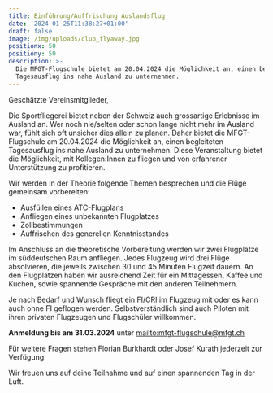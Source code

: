 ```yaml
---
title: Einführung/Auffrischung Auslandsflug
date: '2024-01-25T11:38:27+01:00'
draft: false
image: /img/uploads/club_flyaway.jpg
positionx: 50
positiony: 50
description: >-
  Die MFGT-Flugschule bietet am 20.04.2024 die Möglichkeit an, einen begleiteten
  Tagesausflug ins nahe Ausland zu unternehmen.
---
```

Geschätzte Vereinsmitglieder,

Die Sportfliegerei bietet neben der Schweiz auch grossartige Erlebnisse im Ausland an. Wer noch nie/selten oder schon lange nicht mehr im Ausland war, fühlt sich oft unsicher dies allein zu planen. Daher bietet die MFGT-Flugschule am 20.04.2024 die Möglichkeit an, einen begleiteten Tagesausflug ins nahe Ausland zu unternehmen. Diese Veranstaltung bietet die Möglichkeit, mit Kollegen:Innen zu fliegen und von erfahrener Unterstützung zu profitieren.

Wir werden in der Theorie folgende Themen besprechen und die Flüge gemeinsam vorbereiten:

* Ausfüllen eines ATC-Flugplans
* Anfliegen eines unbekannten Flugplatzes
* Zollbestimmungen
* Auffrischen des generellen Kenntnisstandes

Im Anschluss an die theoretische Vorbereitung werden wir zwei Flugplätze im süddeutschen Raum anfliegen. Jedes Flugzeug wird drei Flüge absolvieren, die jeweils zwischen 30 und 45 Minuten Flugzeit dauern. An den Flugplätzen haben wir ausreichend Zeit für ein Mittagessen, Kaffee und Kuchen, sowie spannende Gespräche mit den anderen Teilnehmern.

Je nach Bedarf und Wunsch fliegt ein FI/CRI im Flugzeug mit oder es kann auch ohne FI geflogen werden. Selbstverständlich sind auch Piloten mit ihren privaten Flugzeugen und Flugschüler willkommen.  

**Anmeldung bis am 31.03.2024** unter <mailto:mfgt-flugschule@mfgt.ch>

Für weitere Fragen stehen Florian Burkhardt oder Josef Kurath jederzeit zur Verfügung. 

Wir freuen uns auf deine Teilnahme und auf einen spannenden Tag in der Luft.
